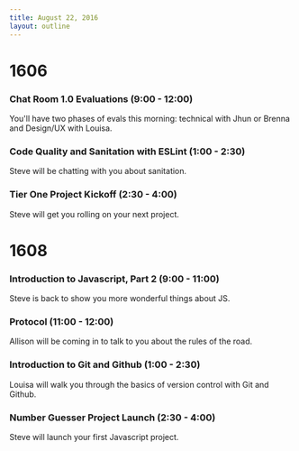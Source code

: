 ```yaml
---
title: August 22, 2016
layout: outline
---
```


# 1606

### Chat Room 1.0 Evaluations (9:00 - 12:00)

You'll have two phases of evals this morning: technical with Jhun or Brenna and Design/UX with Louisa.

### Code Quality and Sanitation with ESLint (1:00 - 2:30)

Steve will be chatting with you about sanitation.

### Tier One Project Kickoff (2:30 - 4:00)

Steve will get you rolling on your next project.

# 1608

### Introduction to Javascript, Part 2 (9:00 - 11:00)

Steve is back to show you more wonderful things about JS.

### Protocol (11:00 - 12:00)

Allison will be coming in to talk to you about the rules of the road.

### Introduction to Git and Github (1:00 - 2:30)

Louisa will walk you through the basics of version control with Git and Github.

### Number Guesser Project Launch (2:30 - 4:00)

Steve will launch your first Javascript project.
